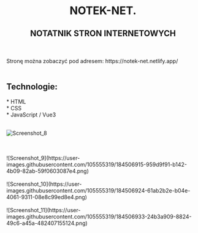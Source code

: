 <h1 align="center"> NOTEK-NET. </h >
<br />

<h2 align="center"> NOTATNIK STRON INTERNETOWYCH  </h2>
<br />
<br />
Stronę można zobaczyć pod adresem: https://notek-net.netlify.app/
<br />
<br />
<h2 align="left"> Technologie: </h2>
* HTML 
<br />
* CSS
<br />
* JavaScript / Vue3
<br />
<br />


![Screenshot_8](https://user-images.githubusercontent.com/105555319/184506905-8b431c2e-d47d-428e-9c4e-320e62ffcc1b.png)

<br />
<br />
![Screenshot_9](https://user-images.githubusercontent.com/105555319/184506915-959d9f91-b142-4b09-82ab-59f0603087e4.png)

<br />
<br />
![Screenshot_10](https://user-images.githubusercontent.com/105555319/184506924-61ab2b2e-b04e-4061-9311-08e8c99ed8e4.png)

<br />
<br />
![Screenshot_11](https://user-images.githubusercontent.com/105555319/184506933-24b3a909-8824-49c6-a45a-482407155124.png)



